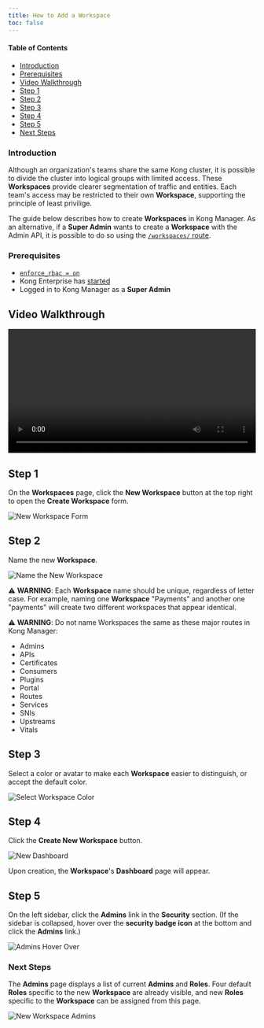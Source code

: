 ```yaml
---
title: How to Add a Workspace
toc: false
---
```

#### Table of Contents

- [Introduction](#introduction)
- [Prerequisites](#prerequisites)
- [Video Walkthrough](#video-walkthrough)
- [Step 1](#step-1)
- [Step 2](#step-2)
- [Step 3](#step-3)
- [Step 4](#step-4)
- [Step 5](#step-5)
- [Next Steps](#next-steps)

### Introduction

Although an organization's teams share the same Kong cluster, 
it is possible to divide the cluster into logical groups with 
limited access. These **Workspaces** provide clearer 
segmentation of traffic and entities. Each team's 
access may be restricted to their own **Workspace**, supporting 
the principle of least privilige.

The guide below describes how to create **Workspaces** in Kong 
Manager. As an alternative, if a **Super Admin** wants to create 
a **Workspace** with the Admin API, it is possible to do so 
using the [`/workspaces/` route](/enterprise/{{page.kong_version}}/admin-api/workspaces/reference/#add-workspace).

### Prerequisites

* [`enforce_rbac = on`](/enterprise/{{page.kong_version}}/property-reference/#enforce_rbac)
* Kong Enterprise has [started](/enterprise/{{page.kong_version}}/getting-started/start-kong.md)
* Logged in to Kong Manager as a **Super Admin** 

## Video Walkthrough

<video width="100%" autoplay loop controls>
 <source src="https://konghq.com/wp-content/uploads/2019/02/new-workspace-ent-34.mov" type="video/mp4">
 Your browser does not support the video tag.
</video>

## Step 1

On the **Workspaces** page, click the **New Workspace** 
button at the top right to open the **Create Workspace** form.

![New Workspace Form](https://konghq.com/wp-content/uploads/2018/11/km-new-workspace.png)

## Step 2

Name the new **Workspace**.
    
![Name the New Workspace](https://konghq.com/wp-content/uploads/2018/11/km-name-ws.png)

⚠️ **WARNING**: Each **Workspace** name should be unique, 
regardless of letter case. For example, naming one 
**Workspace** "Payments" and another one "payments" will 
create two different workspaces that appear identical.

⚠️ **WARNING**: Do not name Workspaces the same as these major 
routes in Kong Manager:

* Admins
* APIs
* Certificates
* Consumers
* Plugins
* Portal
* Routes
* Services
* SNIs
* Upstreams
* Vitals

## Step 3

Select a color or avatar to make each **Workspace** easier 
to distinguish, or accept the default color. 

![Select Workspace Color](https://konghq.com/wp-content/uploads/2018/11/km-color-ws.png)

## Step 4

Click the **Create New Workspace** button.

![New Dashboard](https://konghq.com/wp-content/uploads/2018/11/km-new-dashboard.png)

Upon creation, the **Workspace**'s **Dashboard** page will 
appear.

## Step 5

On the left sidebar, click the **Admins** link in the 
**Security** section. (If the sidebar is collapsed, hover over 
the **security badge icon** at the bottom and click the 
**Admins** link.)

![Admins Hover Over](https://konghq.com/wp-content/uploads/2018/11/admins-section.png)

### Next Steps

The **Admins** page displays a list of current **Admins** and 
**Roles**. Four default **Roles** specific to the new 
**Workspace** are already visible, and new **Roles** specific 
to the **Workspace** can be assigned from this page. 

![New Workspace Admins](https://konghq.com/wp-content/uploads/2018/11/km-ws-admins.png)